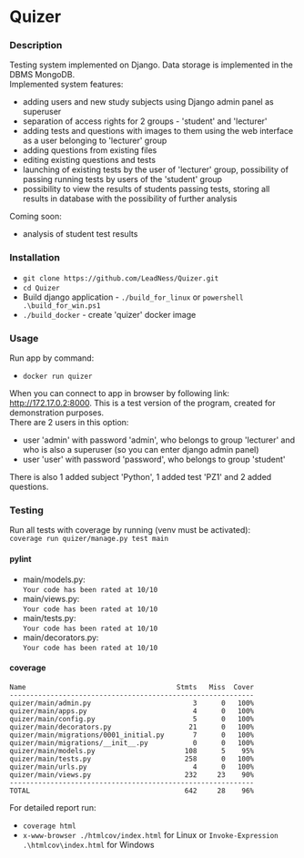 # Quizer

### Description
Testing system implemented on Django. Data storage is implemented in the DBMS MongoDB.  
Implemented system features:
- adding users and new study subjects using Django admin panel as superuser
- separation of access rights for 2 groups - 'student' and 'lecturer'
- adding tests and questions with images to them using the web interface as a user belonging to 'lecturer' group
- adding questions from existing files   
- editing existing questions and tests
- launching of existing tests by the user of 'lecturer' group, possibility of passing running tests by users of the 'student' group  
- possibility to view the results of students passing tests, storing all results in database with the possibility of further analysis  

Coming soon:
- analysis of student test results
### Installation
- ```git clone https://github.com/LeadNess/Quizer.git```
- ```cd Quizer```
- Build django application - ```./build_for_linux``` or ```powershell .\build_for_win.ps1```
- ```./build_docker``` - create 'quizer' docker image
### Usage
Run app by command:   
- ```docker run quizer```  
  
When you can connect to app in browser by following link: http://172.17.0.2:8000.
This is a test version of the program, created for demonstration purposes.   
There are 2 users in this option:
- user 'admin' with password 'admin', who belongs to group 'lecturer' and who is also a superuser (so you can enter django admin panel)
- user 'user' with password 'password', who belongs to group 'student'    

There is also 1 added subject 'Python', 1 added test 'PZ1' and 2 added questions.
### Testing    
Run all tests with coverage by running (venv must be activated):   
```coverage run quizer/manage.py test main```
#### pylint   
- main/models.py:  
```Your code has been rated at 10/10```  
- main/views.py:  
```Your code has been rated at 10/10```  
- main/tests.py:  
```Your code has been rated at 10/10```
- main/decorators.py:  
```Your code has been rated at 10/10``` 
#### coverage   
```
Name                                     Stmts   Miss  Cover
------------------------------------------------------------
quizer/main/admin.py                         3      0   100%
quizer/main/apps.py                          4      0   100%
quizer/main/config.py                        5      0   100%
quizer/main/decorators.py                   21      0   100%
quizer/main/migrations/0001_initial.py       7      0   100%
quizer/main/migrations/__init__.py           0      0   100%
quizer/main/models.py                      108      5    95%
quizer/main/tests.py                       258      0   100%
quizer/main/urls.py                          4      0   100%
quizer/main/views.py                       232     23    90%
------------------------------------------------------------
TOTAL                                      642     28    96%
```
For detailed report run:
- ```coverage html```  
- ```x-www-browser ./htmlcov/index.html``` for Linux or ```Invoke-Expression .\htmlcov\index.html``` for Windows
